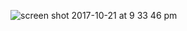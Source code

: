 
![screen shot 2017-10-21 at 9 33 46 pm](https://user-images.githubusercontent.com/29441324/31858239-9144f128-b6a7-11e7-8c80-5c9cff254ffd.png)
